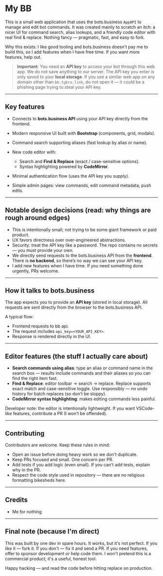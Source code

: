 # My BB

This is a small web application that uses the bots.business `AppAPI` to manage and edit bot commands. It was created mainly to scratch an itch: a nicer UI for command search, alias lookups, and a friendly code editor with real find & replace. Nothing fancy — pragmatic, fast, and easy to fork.

Why this exists: I like good tooling and bots.business doesn't pay me to build this, so I add features when I have free time. If you want more features, help out.

> **Important**: You need an **API key** to access your bot through this web app. We do not save anything to our server. The API key you enter is only saved to your **local storage**. If you see a similar web app on any domain other than `bb.tgbro.link`, do not open it — it could be a phishing page trying to steal your API key.

---

## Key features

* Connects to **bots.business API** using your API key directly from the frontend.
* Modern responsive UI built with **Bootstrap** (components, grid, modals).
* Command search supporting aliases (fast lookup by alias or name).
* New code editor with:

  * Search and **Find & Replace** (exact / case-sensitive options).
  * Syntax highlighting powered by **CodeMirror**.
* Minimal authentication flow (uses the API key you supply).
* Simple admin pages: view commands, edit command metadata, push edits.

---

## Notable design decisions (read: why things are rough around edges)

* This is intentionally small; not trying to be some giant framework or paid product.
* UX favors directness over over-engineered abstractions.
* Security: treat the API key like a password. The repo contains no secrets — you must provide your own.
* We directly send requests to the bots.business API from the **frontend**. There is **no backend**, so there’s no way we can see your API key.
* I add new features when I have time. If you need something done urgently, PRs welcome.

---

## How it talks to bots.business

The app expects you to provide an **API key** (stored in local storage). All requests are sent directly from the browser to the bots.business API.

A typical flow:

* Frontend requests to bb api.
* The request includes `api_key=<YOUR_API_KEY>`.
* Response is rendered directly in the UI.

---

## Editor features (the stuff I actually care about)

* **Search commands using alias**: type an alias or command name in the search box — results include commands and their aliases so you can find the right item fast.
* **Find & Replace**: editor toolbar → search → replace. Replace supports exact match and case-sensitive toggle. Use responsibly — no undo history for batch replaces (so don't be sloppy).
* **CodeMirror syntax highlighting**: makes editing commands less painful.

Developer note: the editor is intentionally lightweight. If you want VSCode-like features, contribute a PR (I won't be offended).

---

## Contributing

Contributors are welcome. Keep these rules in mind:

* Open an issue before doing heavy work so we don't duplicate.
* Keep PRs focused and small. One concern per PR.
* Add tests if you add logic (even small). If you can't add tests, explain why in the PR.
* Respect the code style used in repository — there are no religious formatting bikesheds here.


---


## Credits

* Me for nothing

---

## Final note (because I'm direct)

This was built by one dev in spare hours. It works, but it's not perfect. If you like it — fork it. If you don't — fix it and send a PR. If you need features, offer to sponsor development or help code them. I won't pretend this is a commercial product; it's a useful, honest tool.

Happy hacking — and read the code before hitting replace on production.
